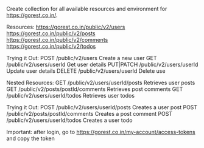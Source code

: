Create collection for all available resources and environment for https://gorest.co.in/.

Resources:
https://gorest.co.in/public/v2/users
https://gorest.co.in/public/v2/posts
https://gorest.co.in/public/v2/comments
https://gorest.co.in/public/v2/todos

Trying it Out:
POST /public/v2/users	Create a new user
GET /public/v2/users/userId	Get user details
PUT|PATCH /public/v2/users/userId	Update user details
DELETE /public/v2/users/userId	Delete use

Nested Resources:
GET /public/v2/users/userId/posts	Retrieves user posts
GET /public/v2/posts/postId/comments	Retrieves post comments
GET /public/v2/users/userId/todos	Retrieves user todos

Trying it Out:
POST /public/v2/users/userId/posts	Creates a user post
POST /public/v2/posts/postId/comments	Creates a post comment
POST /public/v2/users/userId/todos	Creates a user todo

Important: after login, go to https://gorest.co.in/my-account/access-tokens and copy the token
